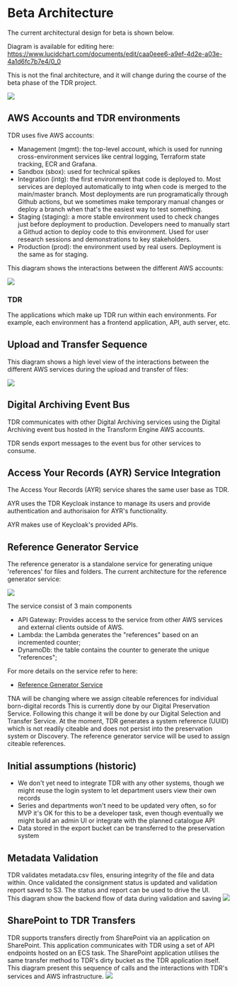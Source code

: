 # Beta Architecture

The current architectural design for beta is shown below.

Diagram is available for editing here: https://www.lucidchart.com/documents/edit/caa0eee6-a9ef-4d2e-a03e-4a1d6fc7b7e4/0_0

This is not the final architecture, and it will change during the course of the beta phase of the TDR project.

![](./diagrams/tdr-beta-high-level-architecture.svg)

## AWS Accounts and TDR environments

TDR uses five AWS accounts:

* Management (mgmt): the top-level account, which is used for running
  cross-environment services like central logging, Terraform state tracking, ECR and Grafana.
* Sandbox (sbox): used for technical spikes
* Integration (intg): the first environment that code is deployed to. Most
  services are deployed automatically to intg when code is merged to the
  main/master branch. Most deployments are run programatically through Github actions,
  but we sometimes make temporary manual changes or deploy a branch when that's
  the easiest way to test something.
* Staging (staging): a more stable environment used to check changes just before
  deployment to production. Developers need to manually start a Githud action to
  deploy code to this environment. Used for user research sessions and demonstrations to key stakeholders.
* Production (prod): the environment used by real users. Deployment is the same
  as for staging.

This diagram shows the interactions between the different AWS accounts:

![](./diagrams/aws-accounts.png)

### TDR

The applications which make up TDR run within each environments. For example,
each environment has a frontend application, API, auth server, etc.

## Upload and Transfer Sequence

This diagram shows a high level view of the interactions between the different AWS services during the upload and transfer of files:

![](./diagrams/tdr-transfer-sequence.svg)

## Digital Archiving Event Bus

TDR communicates with other Digital Archiving services using the Digital Archiving event bus hosted in the Transform Engine AWS accounts.

TDR sends export messages to the event bus for other services to consume.

## Access Your Records (AYR) Service Integration

The Access Your Records (AYR) service shares the same user base as TDR.

AYR uses the TDR Keycloak instance to manage its users and provide authentication and authorisaion for AYR's functionality.

AYR makes use of Keycloak's provided APIs.

## Reference Generator Service

The reference generator is a standalone service for generating unique 'references' for files and folders. The current architecture for the reference generator service:

![](./diagrams/reference-generator.svg)

The service consist of 3 main components
* API Gateway: Provides access to the service from other AWS services and external clients outside of AWS. 
* Lambda: the Lambda generates the "references" based on an incremented counter;
* DynamoDb: the table contains the counter to generate the unique "references";

For more details on the service refer to here: 
* [Reference Generator Service](https://github.com/nationalarchives/da-reference-generator)

TNA will be changing where we assign citeable references for individual born-digital records 
This is currently done by our Digital Preservation Service. Following this change it will be done by our Digital Selection and Transfer Service.
At the moment, TDR generates a system reference (UUID) which is not readily citeable and does not persist into the preservation system or Discovery.
The reference generator service will be used to assign citeable references.

## Initial assumptions (historic)

* We don't yet need to integrate TDR with any other systems, though we might
  reuse the login system to let department users view their own records
* Series and departments won't need to be updated very often, so for MVP it's OK
  for this to be a developer task, even though eventually we might build an
  admin UI or integrate with the planned catalogue API
* Data stored in the export bucket can be transferred to the preservation system

## Metadata Validation
TDR validates metadata.csv files, ensuring integrity of the file and data within. Once validated the consignment status is updated and validation report saved to S3. The status and report can be used to drive the UI.  
This diagram show the backend flow of data during validation and saving
![](./diagrams/draft-metadata-validation.svg)

## SharePoint to TDR Transfers
TDR supports transfers directly from SharePoint via an application on SharePoint. This application communicates with TDR using a set of API endpoints hosted on an ECS task.
The SharePoint application utilises the same transfer method to TDR's dirty bucket as the TDR application itself.
This diagram present this sequence of calls and the interactions with TDR's services and AWS infrastructure.
![](./diagrams/sharepoint-to-tdr-transfer-sequence.svg)